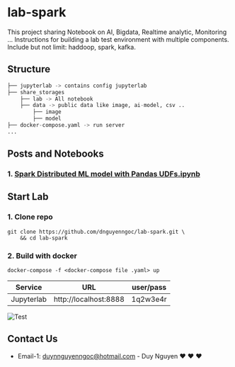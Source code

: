 # lab-spark
This project sharing Notebook on AI, Bigdata, Realtime analytic, Monitoring ... Instructions for building a lab test environment with multiple components. Include but not limit: haddoop, spark, kafka. 

## Structure
```python
├── jupyterlab -> contains config jupyterlab
├── share_storages
    ├── lab -> All notebook
    ├── data -> public data like image, ai-model, csv ..
        ├── image
        ├── model
├── docker-compose.yaml -> run server
...
```

## Posts and Notebooks

### 1. [Spark Distributed ML model with Pandas UDFs.ipynb](https://viblo.asia/p/spark-distributed-ml-model-with-pandas-udfs-maGK7rWe5j2)

## Start Lab

### 1. Clone repo

```shell
git clone https://github.com/dnguyenngoc/lab-spark.git \
    && cd lab-spark 
```

### 2. Build with docker

```shell
docker-compose -f <docker-compose file .yaml> up
```

| Service               | URL                              |  user/pass   |
| :-------------------: | :------------------------------: | :----------: |
| Jupyterlab            | http://localhost:8888            | 1q2w3e4r     |

![Test](public/image.gif)


## Contact Us
- Email-1: duynnguyenngoc@hotmail.com - Duy Nguyen :heart: :heart: :heart: 